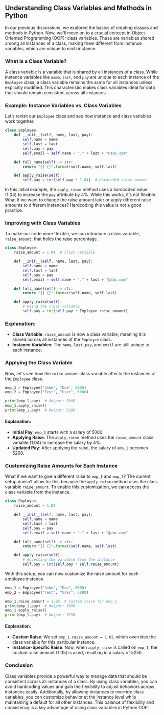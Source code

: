 ## Understanding Class Variables and Methods in Python

In our previous discussions, we explored the basics of creating classes and
methods in Python. Now, we'll move on to a crucial concept in Object-Oriented
Programming (OOP): class variables. These are variables shared among all
instances of a class, making them different from instance variables, which are
unique to each instance.

### What is a Class Variable?

A class variable is a variable that is shared by all instances of a class.
While instance variables like `name`, `last`, and `pay` are unique to each
instance of the `Employee` class, a class variable remains the same for all
instances unless explicitly modified. This characteristic makes class variables
ideal for data that should remain consistent across all instances.

### Example: Instance Variables vs. Class Variables

Let’s revisit our `Employee` class and see how instance and class variables
work together.

```python
class Employee:
    def __init__(self, name, last, pay):
        self.name = name
        self.last = last
        self.pay = pay
        self.email = self.name + "." + last + "@abc.com"

    def full_name(self) -> str:
        return "{} {}".format(self.name, self.last)

    def apply_raise(self):
        self.pay = int(self.pay * 1.04)  # Hardcoded raise amount
```

In this initial example, the `apply_raise` method uses a hardcoded value (1.04)
to increase the `pay` attribute by 4%. While this works, it’s not flexible.
What if we want to change the raise amount later or apply different raise
amounts to different instances? Hardcoding this value is not a good practice.

### Improving with Class Variables

To make our code more flexible, we can introduce a class variable,
`raise_amount`, that holds the raise percentage.

```python
class Employee:
    raise_amount = 1.04  # Class variable

    def __init__(self, name, last, pay):
        self.name = name
        self.last = last
        self.pay = pay
        self.email = self.name + "." + last + "@abc.com"

    def full_name(self) -> str:
        return "{} {}".format(self.name, self.last)

    def apply_raise(self):
        # Using the class variable
        self.pay = int(self.pay * Employee.raise_amount)

```

### Explanation:

- **Class Variable**: `raise_amount` is now a class variable, meaning it is
  shared across all instances of the `Employee` class.
- **Instance Variables**: The `name`, `last`, `pay`, and `email` are still
  unique to each instance.

### Applying the Class Variable

Now, let's see how the `raise_amount` class variable affects the instances of
the `Employee` class.

```python
emp_1 = Employee("John", "Doe", 5000)
emp_2 = Employee("Test", "User", 6000)

print(emp_1.pay)  # Output: 5000
emp_1.apply_raise()
print(emp_1.pay)  # Output: 5200
```

#### Explanation:

- **Initial Pay**: `emp_1` starts with a salary of 5000.
- **Applying Raise**: The `apply_raise` method uses the `raise_amount` class
  variable (1.04) to increase the salary by 4%.
- **Updated Pay**: After applying the raise, the salary of `emp_1` becomes
    5200.

### Customizing Raise Amounts for Each Instance

What if we want to give a different raise to `emp_1` and `emp_2`? The current
setup doesn’t allow for this because the `apply_raise` method uses the class
variable `raise_amount`. To enable this customization, we can access the class
variable from the instance.

```python
class Employee:
    raise_amount = 1.04

    def __init__(self, name, last, pay):
        self.name = name
        self.last = last
        self.pay = pay
        self.email = self.name + "." + last + "@abc.com"

    def full_name(self) -> str:
        return "{} {}".format(self.name, self.last)

    def apply_raise(self):
        # Accessing the variable from the instance  
        self.pay = int(self.pay * self.raise_amount)  
```

With this setup, you can now customize the raise amount for each employee
instance.

```python
emp_1 = Employee("John", "Doe", 5000)
emp_2 = Employee("Test", "User", 6000)

emp_1.raise_amount = 1.05  # Custom raise for emp_1
print(emp_1.pay)  # Output: 5000
emp_1.apply_raise()
print(emp_1.pay)  # Output: 5250
```

#### Explanation:

- **Custom Raise**: We set `emp_1.raise_amount = 1.05`, which overrides the
  class variable for this particular instance.
- **Instance-Specific Raise**: Now, when `apply_raise` is called on `emp_1`,
  the custom raise amount (1.05) is used, resulting in a salary of 5250.

### Conclusion

Class variables provide a powerful way to manage data that should be consistent
across all instances of a class. By using class variables, you can avoid
hardcoding values and gain the flexibility to adjust behaviors across instances
easily. Additionally, by allowing instances to override class variables, you
can customize behavior at the instance level while maintaining a default for
all other instances. This balance of flexibility and consistency is a key
advantage of using class variables in Python OOP.